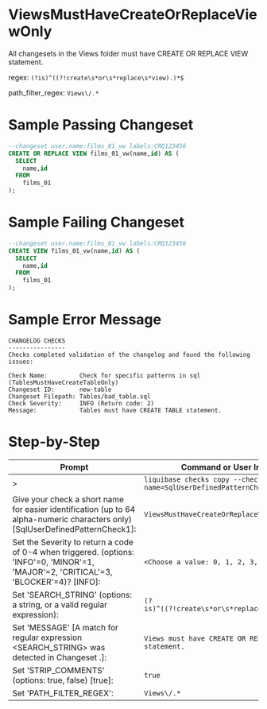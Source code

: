 # ViewsMustHaveCreateOrReplaceViewOnly

All changesets in the Views folder must have CREATE OR REPLACE VIEW statement.

regex: `(?is)^((?!create\s*or\s*replace\s*view).)*$`

path_filter_regex: `Views\/.*`

# Sample Passing Changeset
``` sql
--changeset user.name:films_01_vw labels:CRQ123456
CREATE OR REPLACE VIEW films_01_vw(name,id) AS (
  SELECT
    name,id
  FROM
    films_01
);
```

# Sample Failing Changeset
``` sql
--changeset user.name:films_01_vw labels:CRQ123456
CREATE VIEW films_01_vw(name,id) AS (
  SELECT
    name,id
  FROM
    films_01
);
```

# Sample Error Message
```
CHANGELOG CHECKS
----------------
Checks completed validation of the changelog and found the following issues:

Check Name:         Check for specific patterns in sql (TablesMustHaveCreateTableOnly)
Changeset ID:       new-table
Changeset Filepath: Tables/bad_table.sql
Check Severity:     INFO (Return code: 2)
Message:            Tables must have CREATE TABLE statement.
```
# Step-by-Step

| Prompt | Command or User Input |
| ------ | ----------------------|
| > | `liquibase checks copy --check-name=SqlUserDefinedPatternCheck` |
| Give your check a short name for easier identification (up to 64 alpha-numeric characters only) [SqlUserDefinedPatternCheck1]: | `ViewsMustHaveCreateOrReplaceViewOnly` |
| Set the Severity to return a code of 0-4 when triggered. (options: 'INFO'=0, 'MINOR'=1, 'MAJOR'=2, 'CRITICAL'=3, 'BLOCKER'=4)? [INFO]: | `<Choose a value: 0, 1, 2, 3, 4>` |
| Set 'SEARCH_STRING' (options: a string, or a valid regular expression): | `(?is)^((?!create\s*or\s*replace\s*view).)*$` |
| Set 'MESSAGE' [A match for regular expression <SEARCH_STRING> was detected in Changeset <CHANGESET>.]: | `Views must have CREATE OR REPLACE VIEW statement.` |
| Set 'STRIP_COMMENTS' (options: true, false) [true]: | `true` |
| Set 'PATH_FILTER_REGEX': | `Views\/.*` |
